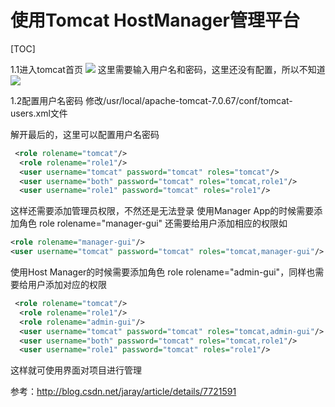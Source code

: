 # 使用Tomcat HostManager管理平台

[TOC]

1.1进入tomcat首页
![](../images/tomcat/tomcat-hostmanager.png)
这里需要输入用户名和密码，这里还没有配置，所以不知道
![](../images/tomcat/tomcat-hostmanager2.png)

1.2配置用户名密码
修改/usr/local/apache-tomcat-7.0.67/conf/tomcat-users.xml文件

解开最后的，这里可以配置用户名密码
```xml
 <role rolename="tomcat"/>
  <role rolename="role1"/>
  <user username="tomcat" password="tomcat" roles="tomcat"/>
  <user username="both" password="tomcat" roles="tomcat,role1"/>
  <user username="role1" password="tomcat" roles="role1"/>
```
这样还需要添加管理员权限，不然还是无法登录
使用Manager App的时候需要添加角色 role rolename="manager-gui" 还需要给用户添加相应的权限如
 ```xml
 <role rolename="manager-gui"/>
 <user username="tomcat" password="tomcat" roles="tomcat,manager-gui"/>
 ```
 使用Host Manager的时候需要添加角色 role rolename="admin-gui"，同样也需要给用户添加对应的权限
```xml
 <role rolename="tomcat"/>
  <role rolename="role1"/>
  <role rolename="admin-gui"/>
  <user username="tomcat" password="tomcat" roles="tomcat,admin-gui"/>
  <user username="both" password="tomcat" roles="tomcat,role1"/>
  <user username="role1" password="tomcat" roles="role1"/>
```
这样就可使用界面对项目进行管理

参考：http://blog.csdn.net/jaray/article/details/7721591
